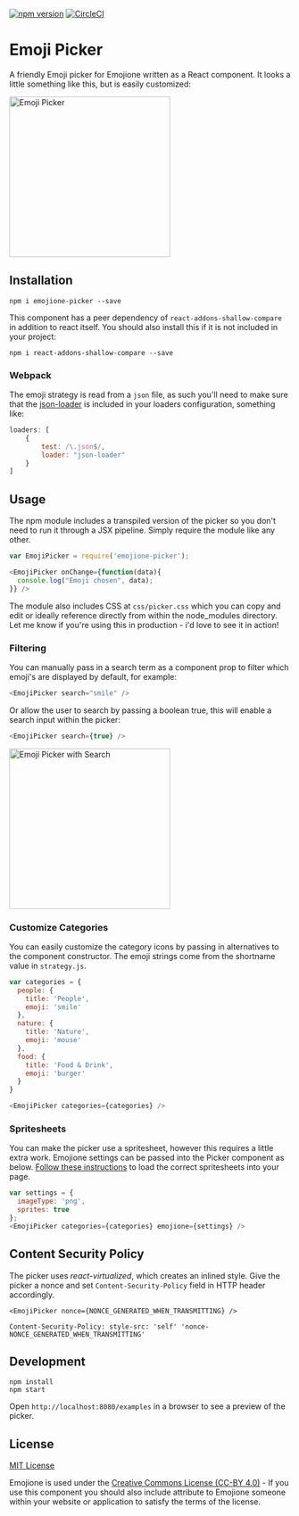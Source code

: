 [![npm version](https://badge.fury.io/js/emojione-picker.svg)](https://badge.fury.io/js/emojione-picker)
[![CircleCI](https://circleci.com/gh/tommoor/emojione-picker.svg?style=svg)](https://circleci.com/gh/tommoor/emojione-picker)

# Emoji Picker

A friendly Emoji picker for Emojione written as a React component. It looks a
little something like this, but is easily customized:

<img src="https://raw.githubusercontent.com/tommoor/emojione-picker/master/examples/screenshot.png" alt="Emoji Picker" style="max-width:100%;" width="288px">


## Installation

`npm i emojione-picker --save`

This component has a peer dependency of `react-addons-shallow-compare` in
addition to react itself. You should also install this if it is not included in
your project:

`npm i react-addons-shallow-compare --save`


### Webpack

The emoji strategy is read from a `json` file, as such you'll need to make sure
that the [json-loader](https://www.npmjs.com/package/json-loader) is included in
your loaders configuration, something like:

```javascript
loaders: [
    {
        test: /\.json$/,
        loader: "json-loader"
    }
]
```


## Usage

The npm module includes a transpiled version of the picker so you don't need
to run it through a JSX pipeline. Simply require the module like any other.

```javascript
var EmojiPicker = require('emojione-picker');

<EmojiPicker onChange={function(data){
  console.log("Emoji chosen", data);
}} />
```

The module also includes CSS at `css/picker.css` which you can copy and edit or
ideally reference directly from within the node_modules directory. Let me know
if you're using this in production - i'd love to see it in action!

### Filtering

You can manually pass in a search term as a component prop to filter which
emoji's are displayed by default, for example:

```javascript
<EmojiPicker search="smile" />
```

Or allow the user to search by passing a boolean true, this will enable a search
input within the picker:

```javascript
<EmojiPicker search={true} />
```

<img src="https://raw.githubusercontent.com/tommoor/emojione-picker/master/examples/screenshot-search.png" alt="Emoji Picker with Search" style="max-width:100%;" width="288px">

### Customize Categories

You can easily customize the category icons by passing in alternatives to the
component constructor. The emoji strings come from the shortname value in `strategy.js`.

```javascript
var categories = {
  people: {
    title: 'People',
    emoji: 'smile'
  },
  nature: {
    title: 'Nature',
    emoji: 'mouse'
  },
  food: {
    title: 'Food & Drink',
    emoji: 'burger'
  }
}

<EmojiPicker categories={categories} />
```

### Spritesheets

You can make the picker use a spritesheet, however this requires a little extra
work. Emojione settings can be passed into the Picker component as below.
[Follow these instructions](https://github.com/Ranks/emojione#extras) to load the correct
spritesheets into your page.

```javascript
var settings = {
  imageType: 'png',
  sprites: true
};
<EmojiPicker categories={categories} emojione={settings} />
```

## Content Security Policy

The picker uses _react-virtualized_, which creates an inlined style. Give the
picker a nonce and set `Content-Security-Policy` field in HTTP header
accordingly.

```
<EmojiPicker nonce={NONCE_GENERATED_WHEN_TRANSMITTING} />
```

```
Content-Security-Policy: style-src: 'self' 'nonce-NONCE_GENERATED_WHEN_TRANSMITTING'
```


## Development

```
npm install
npm start
```

Open `http://localhost:8080/examples` in a browser to see a preview of the picker.


## License

[MIT License](http://opensource.org/licenses/MIT)

Emojione is used under the [Creative Commons License (CC-BY 4.0)](http://emojione.com/licensing/) - If you use this component you should also include attribute to Emojione someone within your website or application to satisfy the terms of the license.
